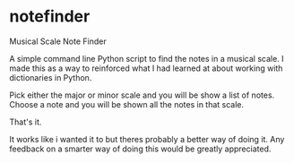# notefinder
Musical Scale Note Finder

A simple command line Python script to find the notes in a musical scale.
I made this as a way to reinforced what I had learned at about working with dictionaries in Python.

Pick either the major or minor scale and you will be show a list of notes. 
Choose a note and you will be shown all the notes in that scale.

That's it. 

It works like i wanted it to but theres probably a better way of doing it.
Any feedback on a smarter way of doing this would be greatly appreciated.
